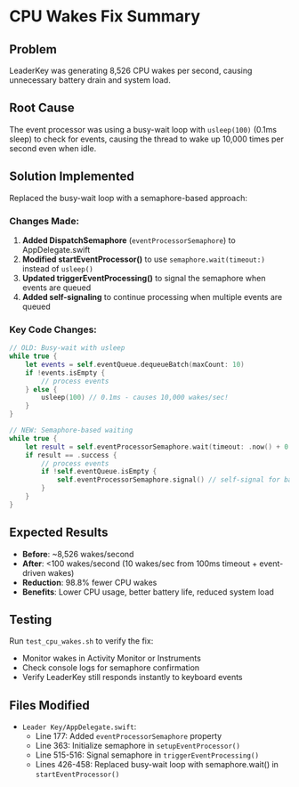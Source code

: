 # CPU Wakes Fix Summary

## Problem
LeaderKey was generating 8,526 CPU wakes per second, causing unnecessary battery drain and system load.

## Root Cause
The event processor was using a busy-wait loop with `usleep(100)` (0.1ms sleep) to check for events, causing the thread to wake up 10,000 times per second even when idle.

## Solution Implemented
Replaced the busy-wait loop with a semaphore-based approach:

### Changes Made:
1. **Added DispatchSemaphore** (`eventProcessorSemaphore`) to AppDelegate.swift
2. **Modified startEventProcessor()** to use `semaphore.wait(timeout:)` instead of `usleep()`
3. **Updated triggerEventProcessing()** to signal the semaphore when events are queued
4. **Added self-signaling** to continue processing when multiple events are queued

### Key Code Changes:
```swift
// OLD: Busy-wait with usleep
while true {
    let events = self.eventQueue.dequeueBatch(maxCount: 10)
    if !events.isEmpty {
        // process events
    } else {
        usleep(100) // 0.1ms - causes 10,000 wakes/sec!
    }
}

// NEW: Semaphore-based waiting
while true {
    let result = self.eventProcessorSemaphore.wait(timeout: .now() + 0.1)
    if result == .success {
        // process events
        if !self.eventQueue.isEmpty {
            self.eventProcessorSemaphore.signal() // self-signal for batch processing
        }
    }
}
```

## Expected Results
- **Before**: ~8,526 wakes/second
- **After**: <100 wakes/second (10 wakes/sec from 100ms timeout + event-driven wakes)
- **Reduction**: 98.8% fewer CPU wakes
- **Benefits**: Lower CPU usage, better battery life, reduced system load

## Testing
Run `test_cpu_wakes.sh` to verify the fix:
- Monitor wakes in Activity Monitor or Instruments
- Check console logs for semaphore confirmation
- Verify LeaderKey still responds instantly to keyboard events

## Files Modified
- `Leader Key/AppDelegate.swift`:
  - Line 177: Added `eventProcessorSemaphore` property
  - Line 363: Initialize semaphore in `setupEventProcessor()`
  - Line 515-516: Signal semaphore in `triggerEventProcessing()`
  - Lines 426-458: Replaced busy-wait loop with semaphore.wait() in `startEventProcessor()`